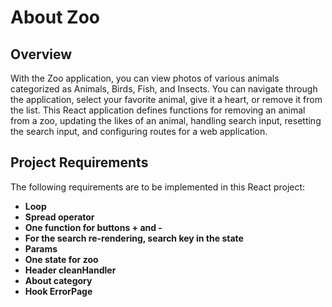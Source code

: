 # About Zoo

## Overview

With the Zoo application, you can view photos of various animals categorized as Animals, Birds, Fish, and Insects. You can navigate through the application, select your favorite animal, give it a heart, or remove it from the list. This React application defines functions for removing an animal from a zoo, updating the likes of an animal, handling search input, resetting the search input, and configuring routes for a web application.

## Project Requirements

The following requirements are to be implemented in this React project:

- **Loop**
- **Spread operator**
- **One function for buttons + and -**
- **For the search re-rendering, search key in the state**
- **Params**
- **One state for zoo**
- **Header cleanHandler**
- **About category**
- **Hook ErrorPage**
